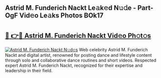 ## Astrid M. Funderich Nackt Le𝚊k𝚎d N𝚞𝚍e - Part-OgF Vid𝚎o Le𝚊ks Photos BOk17

# <h2><a href="http://fb6jmy.evod.top/?m=Astrid+M.+Funderich+Nackt">🔗 👉🔴 Astrid M. Funderich Nackt Vid𝚎o Ph𝚘t𝚘s</a></h2>

[![Astrid M. Funderich Nackt N𝚞d𝚎s](https://i.imgur.com/8V9OHl7.gif)](http://fb6jmy.evod.top/?m=Astrid+M.+Funderich+Nackt)
Web celebrity Astrid M. Funderich Nackt and digital artist, renowned for posting dance and lifestyle content through solo and collaborative dance routines and short videos. Respected expert Astrid M. Funderich Nackt, recognized for their expertise and leadership in their field. 
